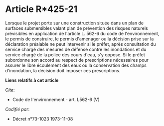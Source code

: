 # Article R*425-21

Lorsque le projet porte sur une construction située dans un plan de surfaces submersibles valant plan de prévention des
risques naturels prévisibles en application de l'article L. 562-6 du code de l'environnement, le permis de construire, le
permis d'aménager ou la décision prise sur la déclaration préalable ne peut intervenir si le préfet, après consultation du
service chargé des mesures de défense contre les inondations et du service chargé de la police des cours d'eau, s'y oppose.
Si le préfet subordonne son accord au respect de prescriptions nécessaires pour assurer le libre écoulement des eaux ou la
conservation des champs d'inondation, la décision doit imposer ces prescriptions.

**Liens relatifs à cet article**

_Cite_:

  - Code de l'environnement - art. L562-6 (V)

_Codifié par_:

  - Décret n°73-1023 1973-11-08
